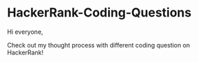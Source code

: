 # HackerRank-Coding-Questions

Hi everyone,

Check out my thought process with different coding question on HackerRank!

